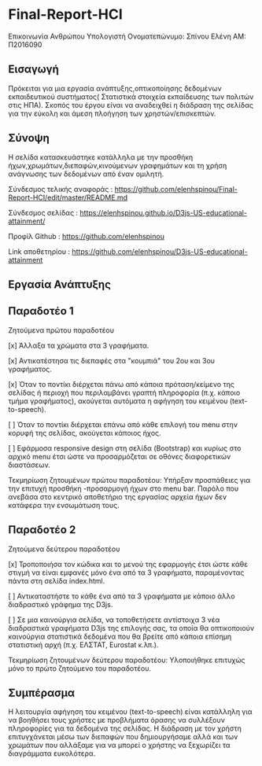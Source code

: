 
# Final-Report-HCI

Επικοινωνία Ανθρώπου Υπολογιστή
Ονοματεπώνυμο: Σπίνου Ελένη 
ΑΜ: Π2016090

Εισαγωγή
-
Πρόκειται για μια εργασία ανάπτυξης,οπτικοποίησης δεδομένων εκπαιδευτικού συστήματος( Στατιστικά στοιχεία εκπαίδευσης των πολιτών στις ΗΠΑ). Σκοπός του έργου είναι να αναδειχθεί η διάδραση της σελίδας για την εύκολη και άμεση πλοήγηση των χρηστών/επισκεπτών.  

Σύνοψη
-
Η σελίδα κατασκευάστηκε κατάλληλα με την προσθήκη ήχων,χρωμάτων,διεπαφών,κινούμενων γραφημάτων και τη χρήση ανάγνωσης των δεδομένων από έναν ομιλητή.

Σύνδεσμος τελικής αναφοράς : https://github.com/elenhspinou/Final-Report-HCI/edit/master/README.md

Σύνδεσμος σελίδας : https://elenhspinou.github.io/D3js-US-educational-attainment/ 

Προφίλ Github : https://github.com/elenhspinou

Link αποθετηρίου : https://github.com/elenhspinou/D3js-US-educational-attainment


Εργασία Ανάπτυξης
-

Παραδοτέο 1
-
Ζητούμενα πρώτου παραδοτέου 

[x] Άλλαξα τα χρώματα στα 3 γραφήματα.

[x] Αντικατέστησα τις διεπαφές στα "κουμπιά" του 2ου και 3ου γραφήματος.

[x] Όταν το ποντίκι διέρχεται πάνω από κάποια πρόταση/κείμενο της σελίδας ή περιοχή που περιλαμβάνει γραπτή πληροφορία (π.χ. κάποιο τμήμα γραφήματος), ακούγεται αυτόματα η αφήγηση του κειμένου (text-to-speech).

[ ] Όταν το ποντίκι διέρχεται επάνω από κάθε επιλογή του menu στην κορυφή της σελίδας, ακούγεται κάποιος ήχος.

[ ] Εφάρμοσα responsive design στη σελίδα (Bootstrap) και κυρίως στο αρχικό menu έτσι ώστε να προσαρμόζεται σε οθόνες διαφορετικών διαστάσεων.

Τεκμηρίωση ζητουμένων πρώτου παραδοτέου: Υπήρξαν προσπάθειες για την επιτυχή προσθήκη -προσαρμογή ήχων στο menu bar. Παρόλο που ανεβάσα στο κεντρικό αποθετήριο της εργασίας αρχεία ήχων δεν κατάφερα την ενσωμάτωση τους.



Παραδοτέο 2
-
Ζητούμενα δεύτερου παραδοτέου 

[x] Τροποποιήσα τον κώδικα και το μενού της εφαρμογής έτσι ώστε κάθε στιγμή να είναι εμφανές μόνο ένα από τα 3 γραφήματα, παραμένοντας πάντα στη σελίδα index.html. 

[ ] Αντικαταστήστε το κάθε ένα από τα 3 γραφήματα με κάποιο άλλο διαδραστικό γράφημα της D3js.

[ ] Σε μια καινούργια σελίδα, να τοποθετήσετε αντίστοιχα 3 νέα διαδραστικά γραφήματα D3js της επιλογής σας, τα οποία θα οπτικοποιούν καινούργια στατιστικά δεδομένα που θα βρείτε από κάποια επίσημη στατιστική αρχή (π.χ. ΕΛΣΤΑΤ, Eurostat κ.λπ.).

Τεκμηρίωση ζητουμένων δεύτερου παραδοτέου: Υλοποιήθηκε επιτυχώς μόνο το πρώτο ζητούμενο του παραδοτέου.




Συμπέρασμα
-
Η λειτουργία αφήγηση του κειμένου (text-to-speech) είναι κατάλληλη για να βοηθήσει τους χρήστες με προβλήματα όρασης να συλλέξουν πληροφορίες για τα δεδομένα της σελίδας. Η διάδραση με τον χρήστη επιτυγχάνεται μέσω των διεπαφών που δημιουργήσαμε αλλά και των χρωμάτων που αλλάξαμε για να μπορεί ο χρήστης να ξεχωρίζει τα διαγράμματα ευκολότερα.



